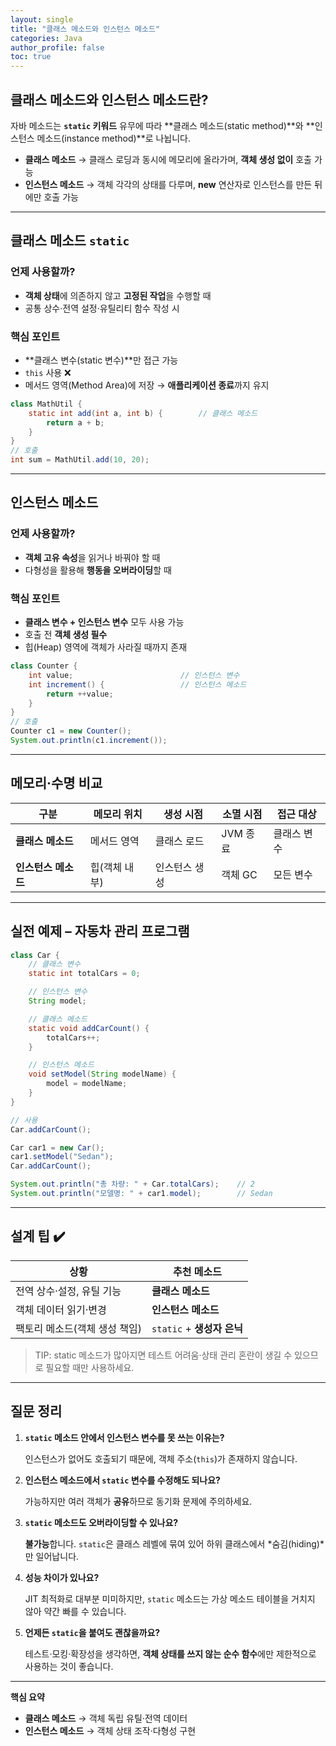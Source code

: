 ```yaml
---
layout: single
title: "클래스 메소드와 인스턴스 메소드"
categories: Java
author_profile: false
toc: true
---
```


## 클래스 메소드와 인스턴스 메소드란?

자바 메소드는 **`static` 키워드** 유무에 따라 **클래스 메소드(static method)**와 **인스턴스 메소드(instance method)**로 나뉩니다.

- **클래스 메소드** → 클래스 로딩과 동시에 메모리에 올라가며, **객체 생성 없이** 호출 가능
- **인스턴스 메소드** → 객체 각각의 상태를 다루며, **new** 연산자로 인스턴스를 만든 뒤에만 호출 가능

------

## 클래스 메소드 `static`

### 언제 사용할까?

- **객체 상태**에 의존하지 않고 **고정된 작업**을 수행할 때
- 공통 상수·전역 설정·유틸리티 함수 작성 시

### 핵심 포인트

- **클래스 변수(static 변수)**만 접근 가능
- `this` 사용 ❌
- 메서드 영역(Method Area)에 저장 → **애플리케이션 종료**까지 유지

```java
class MathUtil {
    static int add(int a, int b) {        // 클래스 메소드
        return a + b;
    }
}
// 호출
int sum = MathUtil.add(10, 20);
```

------

## 인스턴스 메소드

### 언제 사용할까?

- **객체 고유 속성**을 읽거나 바꿔야 할 때
- 다형성을 활용해 **행동을 오버라이딩**할 때

### 핵심 포인트

- **클래스 변수 + 인스턴스 변수** 모두 사용 가능
- 호출 전 **객체 생성 필수**
- 힙(Heap) 영역에 객체가 사라질 때까지 존재

```java
class Counter {
    int value;                        // 인스턴스 변수
    int increment() {                 // 인스턴스 메소드
        return ++value;
    }
}
// 호출
Counter c1 = new Counter();
System.out.println(c1.increment());
```

------

## 메모리·수명 비교

| 구분                | 메모리 위치   | 생성 시점     | 소멸 시점 | 접근 대상   |
| ------------------- | ------------- | ------------- | --------- | ----------- |
| **클래스 메소드**   | 메서드 영역   | 클래스 로드   | JVM 종료  | 클래스 변수 |
| **인스턴스 메소드** | 힙(객체 내부) | 인스턴스 생성 | 객체 GC   | 모든 변수   |

------

## 실전 예제 – 자동차 관리 프로그램

```java
class Car {
    // 클래스 변수
    static int totalCars = 0;

    // 인스턴스 변수
    String model;

    // 클래스 메소드
    static void addCarCount() {
        totalCars++;
    }

    // 인스턴스 메소드
    void setModel(String modelName) {
        model = modelName;
    }
}

// 사용
Car.addCarCount();

Car car1 = new Car();
car1.setModel("Sedan");
Car.addCarCount();

System.out.println("총 차량: " + Car.totalCars);    // 2
System.out.println("모델명: " + car1.model);        // Sedan
```

------

## 설계 팁 ✔️

| 상황                          | 추천 메소드                |
| ----------------------------- | -------------------------- |
| 전역 상수·설정, 유틸 기능     | **클래스 메소드**          |
| 객체 데이터 읽기·변경         | **인스턴스 메소드**        |
| 팩토리 메소드(객체 생성 책임) | `static` + **생성자 은닉** |

> TIP: static 메소드가 많아지면 테스트 어려움·상태 관리 혼란이 생길 수 있으므로 필요할 때만 사용하세요.

------

## 질문 정리

1. **`static` 메소드 안에서 인스턴스 변수를 못 쓰는 이유는?**

   인스턴스가 없어도 호출되기 때문에, 객체 주소(`this`)가 존재하지 않습니다.

2. **인스턴스 메소드에서 `static` 변수를 수정해도 되나요?**

   가능하지만 여러 객체가 **공유**하므로 동기화 문제에 주의하세요.

3. **`static` 메소드도 오버라이딩할 수 있나요?**

   **불가능**합니다. `static`은 클래스 레벨에 묶여 있어 하위 클래스에서 *숨김(hiding)*만 일어납니다.

4. **성능 차이가 있나요?**

   JIT 최적화로 대부분 미미하지만, `static` 메소드는 가상 메소드 테이블을 거치지 않아 약간 빠를 수 있습니다.

5. **언제든 `static`을 붙여도 괜찮을까요?**

   테스트·모킹·확장성을 생각하면, **객체 상태를 쓰지 않는 순수 함수**에만 제한적으로 사용하는 것이 좋습니다.

------

**핵심 요약**

- **클래스 메소드** → 객체 독립 유틸·전역 데이터
- **인스턴스 메소드** → 객체 상태 조작·다형성 구현

